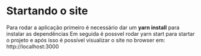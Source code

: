 # Startando o site

Para rodar a aplicação primeiro é necessário dar um <b>yarn install</b> para instalar as dependências
Em seguida é possvel rodar yarn start para startar o projeto e após isso é possível visualizar o site no browser em: http://localhost:3000
